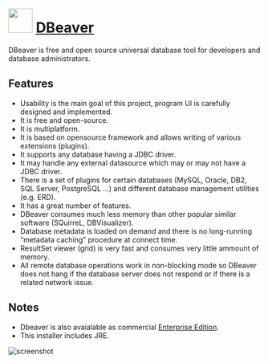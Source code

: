 # <img src="https://cdn.rawgit.com/majkinetor/chocolatey/master/dbeaver/icon.png" width="48" height="48"/> [DBeaver](https://chocolatey.org/packages/dbeaver)

DBeaver is free and open source universal database tool for developers and database administrators.

## Features

- Usability is the main goal of this project, program UI is carefully designed and implemented.
- It is free and open-source.
- It is multiplatform.
- It is based on opensource framework and allows writing of various extensions (plugins).
- It supports any database having a JDBC driver.
- It may handle any external datasource which may or may not have a JDBC driver.
- There is a set of plugins for certain databases (MySQL, Oracle, DB2, SQL Server, PostgreSQL ...) and different database management utilities (e.g. ERD).
- It has a great number of features.
- DBeaver consumes much less memory than other popular similar software (SQuirreL, DBVisualizer).
- Database metadata is loaded on demand and there is no long-running “metadata caching” procedure at connect time.
- ResultSet viewer (grid) is very fast and consumes very little ammount of memory.
- All remote database operations work in non-blocking mode so DBeaver does not hang if the database server does not respond or if there is a related network issue.

## Notes

- Dbeaver is also avaialable as commercial [Enterprise Edition](https://chocolatey.org/packages/dbeaver-ee).
- This installer includes JRE.

![screenshot](https://cdn.rawgit.com/majkinetor/chocolatey/master/dbeaver/screenshot.png)


